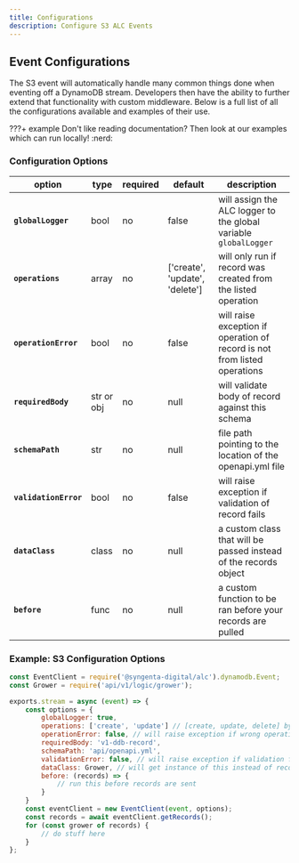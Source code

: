 ```yaml
---
title: Configurations
description: Configure S3 ALC Events
---
```


## Event Configurations

The S3 event will automatically handle many common things done when eventing off a DynamoDB stream. Developers then have the ability to further extend that functionality with custom middleware. Below is a full list of all the configurations available and examples of their use.

???+ example
    Don't like reading documentation? Then look at our examples which can run locally! :nerd:

### Configuration Options

| option                | type      | required | default                        | description                                                                 |
|-----------------------|-----------|----------|--------------------------------|-----------------------------------------------------------------------------|
| **`globalLogger`**    | bool      | no       | false                          | will assign the ALC logger to the global variable `globalLogger`            |
| **`operations`**      | array     | no       | ['create', 'update', 'delete'] | will only run if record was created from the listed operation               |
| **`operationError`**  | bool      | no       | false                          | will raise exception if operation of record is not from listed operations   |
| **`requiredBody`**    | str or obj| no       | null                           | will validate body of record against this schema                            |
| **`schemaPath`**      | str       | no       | null                           | file path pointing to the location of the openapi.yml file                  |
| **`validationError`** | bool      | no       | false                          | will raise exception if validation of record fails                          |
| **`dataClass`**       | class     | no       | null                           | a custom class that will be passed instead of the records object            |
| **`before`**          | func      | no       | null                           | a custom function to be ran before your records are pulled                  |


### Example: S3 Configuration Options

```js
const EventClient = require('@syngenta-digital/alc').dynamodb.Event;
const Grower = require('api/v1/logic/grower');

exports.stream = async (event) => {
    const options = {
        globalLogger: true,
        operations: ['create', 'update'] // [create, update, delete] by default
        operationError: false, // will raise exception if wrong operation;  default false
        requiredBody: 'v1-ddb-record',
        schemaPath: 'api/openapi.yml',
        validationError: false, // will raise exception if validation fails;  default false
        dataClass: Grower, // will get instance of this instead of record instance
        before: (records) => {
            // run this before records are sent
        }
    }
    const eventClient = new EventClient(event, options);
    const records = await eventClient.getRecords();
    for (const grower of records) {
        // do stuff here
    }
};
```
